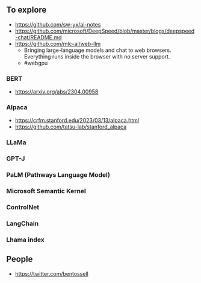 ## To explore

- https://github.com/sw-yx/ai-notes
- https://github.com/microsoft/DeepSpeed/blob/master/blogs/deepspeed-chat/README.md
- https://github.com/mlc-ai/web-llm
  - Bringing large-language models and chat to web browsers. Everything runs inside the browser with no server support. 
  - #webgpu

### BERT
- https://arxiv.org/abs/2304.00958 

### Alpaca
- https://crfm.stanford.edu/2023/03/13/alpaca.html
- https://github.com/tatsu-lab/stanford_alpaca

### LLaMa

### GPT-J

### PaLM (Pathways Language Model)

### Microsoft Semantic Kernel

### ControlNet

### LangChain

### Lhama index

## People

- https://twitter.com/bentossell